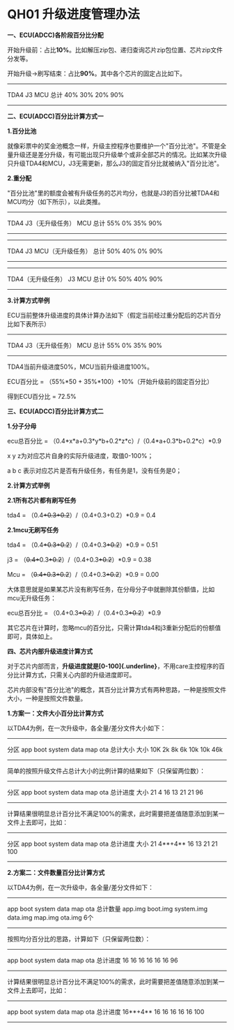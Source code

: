 # QH01 升级进度管理办法

**一、ECU(ADCC)各阶段百分比分配**

开始升级前：占比**10%**。比如解压zip包、递归查询芯片zip包位置、芯片zip文件分发等。

开始升级-\>刷写结束：占比**90%**。其中各个芯片的固定占比如下。

  ------ ----- ----- ------
  TDA4   J3    MCU   总计
  40%    30%   20%   90%
  ------ ----- ----- ------

**二、ECU(ADCC)百分比计算方式一**

**1.百分比池**

就像彩票中的奖金池概念一样，升级主控程序也要维护一个"百分比池"。不管是全量升级还是差分升级，有可能出现只升级单个或非全部芯片的情况。比如某次升级只升级TDA4和MCU，J3无需更新，那么J3的固定百分比就被纳入"百分比池"。

**2.重分配**

"百分比池"里的额度会被有升级任务的芯片均分，也就是J3的百分比被TDA4和MCU均分（如下所示），以此类推。

  ------ ------------------ ----- ------
  TDA4   J3（无升级任务）   MCU   总计
  55%    0%                 35%   90%
  ------ ------------------ ----- ------

  ------ ----- ------------------- ------
  TDA4   J3    MCU（无升级任务）   总计
  50%    40%   0%                  90%
  ------ ----- ------------------- ------

  -------------------- ----- ----- ------
  TDA4（无升级任务）   J3    MCU   总计
  0%                   50%   40%   90%
  -------------------- ----- ----- ------

**3.计算方式举例**

ECU当前整体升级进度的具体计算办法如下（假定当前经过重分配后的芯片百分比如下表所示）

  ------ ------------------ ----- ------
  TDA4   J3（无升级任务）   MCU   总计
  55%    0%                 35%   90%
  ------ ------------------ ----- ------

TDA4当前升级进度50%，MCU当前升级进度100%。

ECU百分比 = （55%\*50 + 35%\*100）+10%（开始升级前的固定百分比）

得到ECU百分比 = 72.5%

**三、ECU(ADCC)百分比计算方式二**

**1.分子分母**

ecu总百分比 =
（0.4\*x\*a+0.3\*y\*b+0.2\*z\*c）/（0.4\*a+0.3\*b+0.2\*c）\*0.9

x y z为对应芯片自身的实际升级进度，取值0-100%；

a b c 表示对应芯片是否有升级任务，有任务是1，没有任务是0；

**2.计算方式举例**

**2.1所有芯片都有刷写任务**

tda4 = （0.4~~+0.3+0.2~~）/（0.4+0.3+0.2）\*0.9 = 0.4

**2.1mcu无刷写任务**

tda4 = （0.4~~+0.3+0.2~~）/（0.4+0.3~~+0.2~~）\*0.9 = 0.51

j3 = （~~0.4+~~0.3~~+0.2~~）/（0.4+0.3~~+0.2~~）\*0.9 = 0.38

Mcu = （~~0.4+0.3+0.2~~）/（0.4+0.3~~+0.2~~）\*0.9 = 0.00

大体意思就是如果某芯片没有刷写任务，在分母分子中就删除其份额值，比如mcu无升级任务：

ecu总百分比 = （0.4+0.3~~+0.2~~）/（0.4+0.3~~+0.2~~）\*0.9

其它芯片在计算时，忽略mcu的百分比，只需计算tda4和j3重新分配后的份额值即可，具体如上。

**四、芯片内部升级进度计算方式**

对于芯片内部而言，**升级进度就是[0-100]{.underline}**，不用care主控程序的百分比计算方式，只需关心内部的升级进度即可。

芯片内部没有"百分比池"的概念，其百分比计算方式有两种思路，一种是按照文件大小，一种是按照文件数量。

**1.方案一：文件大小百分比计算方式**

以TDA4为例，在一次升级中，各全量/差分文件大小如下：

  ------ ----- ------ -------- ------ ----- ----- ----------
  分区   app   boot   system   data   map   ota   总计大小
  大小   10K   2k     8k       6k     10k   10k   46k
  ------ ----- ------ -------- ------ ----- ----- ----------

简单的按照升级文件占总计大小的比例计算的结果如下（只保留两位数）：

  ------ ----- ------ -------- ------ ----- ----- ----------
  分区   app   boot   system   data   map   ota   总计进度
  大小   21    4      16       13     21    21    96
  ------ ----- ------ -------- ------ ----- ----- ----------

计算结果很明显总计百分比不满足100%的需求，此时需要把差值随意添加到某一文件上去即可，比如：

  ------ ----- --------- -------- ------ ----- ----- ----------
  分区   app   boot      system   data   map   ota   总计进度
  大小   21    4**+4**   16       13     21    21    100
  ------ ----- --------- -------- ------ ----- ----- ----------

**2.方案二：文件数量百分比计算方式**

以TDA4为例，在一次升级中，各全量/差分文件如下：

  --------- ---------- ------------ ---------- --------- --------- ----------
  app       boot       system       data       map       ota       总计数量
  app.img   boot.img   system.img   data.img   map.img   ota.img   6个
  --------- ---------- ------------ ---------- --------- --------- ----------

按照均分百分比的思路，计算如下（只保留两位数）：

  ----- ------ -------- ------ ----- ----- ----------
  app   boot   system   data   map   ota   总计进度
  16    16     16       16     16    16    96
  ----- ------ -------- ------ ----- ----- ----------

计算结果很明显总计百分比不满足100%的需求，此时需要把差值随意添加到某一文件上去即可，比如：

  ---------- ------ -------- ------ ----- ----- ----------
  app        boot   system   data   map   ota   总计进度
  16**+4**   16     16       16     16    16    100
  ---------- ------ -------- ------ ----- ----- ----------
  
